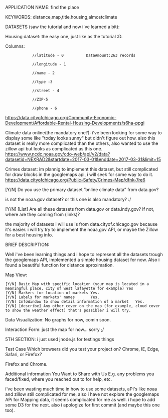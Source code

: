 

APPLICATION NAME: find the place

KEYWORDS: distance,map,title,housing,almostclimate

DATASETS (saw the tutorial and now i've learned a bit):


Housing dataset: the easy one, just like as the tutorial :D.

Columns:       
                
                //latitude - 0          DataAmount:263 records

                //longitude - 1
                
                //name - 2
                
                //type -3
                
                //street - 4
                
                //ZIP-5
                
                //phone - 6
                
https://data.cityofchicago.org/Community-Economic-Development/Affordable-Rental-Housing-Developments/s6ha-ppgi

Climate data online(the mandatory one?):
i've been looking for some way to display some like "today looks sunny" but didn't figure out how. also this dataset is really more 
complicated than the others, also wanted to use the zillow api but looks as complicated as this one.
https://www.ncdc.noaa.gov/cdo-web/api/v2/data?datasetid=NEXRAD2&startdate=2017-03-01&enddate=2017-03-31&limit=15


Crimes dataset: im plannig to implement this dataset, but still complicated for draw blocks in the googlemaps api, i will seek for some way to do it.
https://data.cityofchicago.org/Public-Safety/Crimes-Map/dfnk-7re6

[Y/N] Do you use the primary dataset ”online climate data” from data.gov?

is not the noaa.gov dataset? or this one is also mandatory? :/

[Y/N] [List] Are all these datasets from data.gov or data.indy.gov? If not, where are they coming from (links)?

the majority of datasets i will use is from data.cityof.chicago.gov because it's easier. i will try try to implement the noaa,gov API, or maybe the Zillow for a best housing info.

BRIEF DESCRIPTION:

Well i've been learning things and i hope to represent all the datasets trough the googlemaps API, implemented a simple housing dataset for now. Also i found a beautiful function for distance aproximation.



Map View:

    [Y/N] Basic Map with specific location (your map is located in a meaningful place, city of west lafayette for example) Yes
    [Y/N] Markers for location of markets Yes.
    [Y/N] Labels for markets' names       Yes.
    [Y/N] InfoWindow to show detail information of a market   Yes.
    [Y/N] [describe] Any other cover on the map (for example, cloud cover to show the weather effect) that's possible? i will try.
Data Visualization:
    No graphs for now, comin soon.
    
Interaction Form:
      just the map for now... sorry ;/
      
 5TH SECTION: i just used jnode.js for testings things

Test Case Which browsers did you test your project on? Chrome, IE, Edge, Safari, or Firefox?

Firefox and Chrome.

Additional information You Want to Share with Us E.g. any problems you faced/fixed, where you reached out to for help, etc.

i've been wasting much time in how to use some datasets, aPI's like noaa and zillow still complicated for me, also i have not explore the googlemaps APi for Mapping data, it seems complicated for me as well.  i hope to add some D3 for the next. also i apologize for first commit (and maybe this one too).



